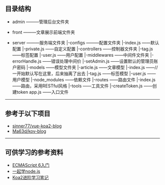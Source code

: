 ## 目录结构

- admin ———管理后台文件夹

- front ———文章展示前端文件夹

- server ———服务端文件夹 
    |-configs ———配置文件夹
        |-index.js ——默认配置
        |-private.js ——自定义配置
    |-controllers ——控制器文件夹
        |-tag.js ——标签配置
        |-user.js ——用户配置
    |-middlewares ——中间件文件夹
        |-errorHandle.js ——错误处理中间价
        |-setAdmin.js ——设置默认的管理员账户密码
    |-models ——模型文件夹
        |-article.js ——文章模型
        |-index.js ——//一开始默认写在这里，后来抽离了出去
        |-tag.js ——标签模型
        |-user.js ——用户模型
    |-node_modules ——依赖文件
    |-routes ——路由文件
        |-index.js ——路由，采用RESTful风格
    |-tools ——工具文件
        |-createToken.js ——创建token
    app.js ——入口文件


---
## 参考于以下项目
- [sinner77/vue-koa2-blog](https://github.com/sinner77/vue-koa2-blog)
- [Ma63d/kov-blog](https://github.com/Ma63d/kov-blog)

---
## 可供学习的参考资料
- [ECMAScript 6入门](http://es6.ruanyifeng.com/)
- [一起学node.js](https://maninboat.gitbooks.io/n-blog/content/)
- [Koa2进阶学习笔记](https://chenshenhai.github.io/koa2-note/)
